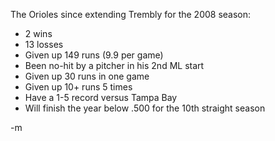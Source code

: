 The Orioles since extending Trembly for the 2008 season:
<ul>
<li>2 wins</li>
<li>13 losses</li>
<li>Given up 149 runs (9.9 per game)</li>
<li>Been no-hit by a pitcher in his 2nd ML start</li>
<li>Given up 30 runs in one game</li>
<li>Given up 10+ runs 5 times</li>
<li>Have a 1-5 record versus Tampa Bay</li>
<li>Will finish the year below .500 for the 10th straight season</li>
</ul>
-m